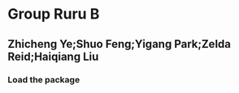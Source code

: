 # Group Ruru B 

## Zhicheng Ye;Shuo Feng;Yigang Park;Zelda Reid;Haiqiang Liu

### Load the package




